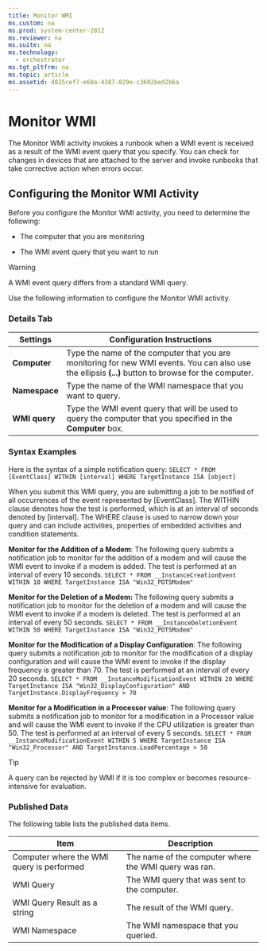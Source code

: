 ```yaml
---
title: Monitor WMI
ms.custom: na
ms.prod: system-center-2012
ms.reviewer: na
ms.suite: na
ms.technology: 
  - orchestrator
ms.tgt_pltfrm: na
ms.topic: article
ms.assetid: d825cef7-e68a-4387-829e-c3602bed2b6a
---
```

# Monitor WMI
The Monitor WMI activity invokes a runbook when a WMI event is received as a result of the WMI event query that you specify.  You can check for changes in devices that are attached to the server and invoke runbooks that take corrective action when errors occur.

## Configuring the Monitor WMI Activity
Before you configure the Monitor WMI activity, you need to determine the following:

-   The computer that you are monitoring

-   The WMI event query that you want to run

> [!WARNING]
> A WMI event query differs from a standard WMI query.

Use the following information to configure the Monitor WMI activity.

### Details Tab

|Settings|Configuration Instructions|
|------------|------------------------------|
|**Computer**|Type the name of the computer that you are monitoring for new WMI events. You can also use the ellipsis **\(...\)** button to browse for the computer.|
|**Namespace**|Type the name of the WMI namespace that you want to query.|
|**WMI query**|Type the WMI event query that will be used to query the computer that you specified in the **Computer** box.|

### Syntax Examples
Here is the syntax of a simple notification query: `SELECT * FROM [EventClass] WITHIN [interval] WHERE TargetInstance ISA [object]`

When you submit this WMI query, you are submitting a job to be notified of all occurrences of the event represented by \[EventClass\]. The WITHIN clause denotes how the test is performed, which is at an interval of seconds denoted by \[interval\]. The WHERE clause is used to narrow down your query and can include activities, properties of embedded activities and condition statements.

**Monitor for the Addition of a Modem**: The following query submits a notification job to monitor for the addition of a modem and will cause the WMI event to invoke if a modem is added. The test is performed at an interval of every 10 seconds. `SELECT * FROM __InstanceCreationEvent WITHIN 10 WHERE TargetInstance ISA "Win32_POTSModem"`

**Monitor for the Deletion of a Modem:** The following query submits a notification job to monitor for the deletion of a modem and will cause the WMI event to invoke if a modem is deleted. The test is performed at an interval of every 50 seconds. `SELECT * FROM __InstanceDeletionEvent WITHIN 50 WHERE TargetInstance ISA "Win32_POTSModem"`

**Monitor for the Modification of a Display Configuration**: The following query submits a notification job to monitor for the modification of a display configuration and will cause the WMI event to invoke if the display frequency is greater than 70. The test is performed at an interval of every 20 seconds. `SELECT * FROM __InstanceModificationEvent WITHIN 20 WHERE TargetInstance ISA "Win32_DisplayConfiguration" AND TargetInstance.DisplayFrequency > 70`

**Monitor for a Modification in a Processor value**: The following query submits a notification job to monitor for a modification in a Processor value and will cause the WMI event to invoke if the CPU utilization is greater than 50. The test is performed at an interval of every 5 seconds. `SELECT * FROM __InstanceModificationEvent WITHIN 5 WHERE TargetInstance ISA "Win32_Processor" AND TargetInstance.LoadPercentage > 50`

> [!TIP]
> A query can be rejected by WMI if it is too complex or becomes resource\-intensive for evaluation.

### Published Data
The following table lists the published data items.

|Item|Description|
|--------|---------------|
|Computer where the WMI query is performed|The name of the computer where the WMI query was ran.|
|WMI Query|The WMI query that was sent to the computer.|
|WMI Query Result as a string|The result of the WMI query.|
|WMI Namespace|The WMI namespace that you queried.|



